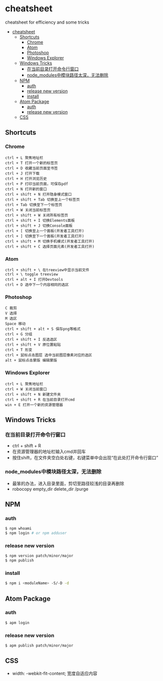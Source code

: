 # cheatsheet
cheatsheet for efficiency and some tricks

<!-- TOC depthFrom:1 depthTo:6 withLinks:1 updateOnSave:1 orderedList:0 -->

- [cheatsheet](#cheatsheet)
	- [Shortcuts](#shortcuts)
		- [Chrome](#chrome)
		- [Atom](#atom)
		- [Photoshop](#photoshop)
		- [Windows Explorer](#windows-explorer)
	- [Windows Tricks](#windows-tricks)
		- [在当前目录打开命令行窗口](#在当前目录打开命令行窗口)
		- [node_modules中模块路径太深，无法删除](#nodemodules中模块路径太深无法删除)
	- [NPM](#npm)
		- [auth](#auth)
		- [release new version](#release-new-version)
		- [install](#install)
	- [Atom Package](#atom-package)
		- [auth](#auth)
		- [release new version](#release-new-version)
	- [CSS](#css)

<!-- /TOC -->

## Shortcuts

### Chrome

```
ctrl + L 聚焦地址栏
ctrl + T 打开一个新的标签页
ctrl + D 收藏当前页面至书签
ctrl + J 打开下载
ctrl + H 打开浏览历史
ctrl + P 打印当前页面，可保存pdf
ctrl + N 打开新的窗口
ctrl + shift + N 打开隐身模式窗口
ctrl + shift + Tab 切换至上一个标签页
ctrl + Tab 切换至下一个标签页
ctrl + W 关闭当前标签页
ctrl + shift + W 关闭所有标签页
ctrl + shift + I 切换Elements面板
ctrl + shift + J 切换Console面板
ctrl + [ 切换至上一个面板(开发者工具打开)
ctrl + ] 切换至下一个面板(开发者工具打开)
ctrl + shift + M 切换手机模式(开发者工具打开)
ctrl + shift + C 选择页面元素(开发者工具打开)
```

### Atom

```
ctrl + shift + \ 在treeview中显示当前文件
ctrl + \ toggle treeview
ctrl + alt + I 打开Devtools
ctrl + D 选中下一个内容相同的选区
```

### Photoshop

```
C 裁剪
V 选择
M 选区
Space 移动
ctrl + shift + alt + S 保存png等格式
ctrl + G 分组
ctrl + shift + I 反选选区
ctrl + shift + V 原位置粘贴
ctrl + T 形变
ctrl + 鼠标点击图层 选中当前图层像素对应的选区
alt + 鼠标点击蒙版 编辑蒙版
```

### Windows Explorer

```
ctrl + L 聚焦地址栏
ctrl + W 关闭当前窗口
ctrl + shift + N 新建文件夹
ctrl + shift + R 在当前目录打开cmd
win + E 打开一个新的资源管理器
```

## Windows Tricks

### 在当前目录打开命令行窗口

- ctrl + shift + R
- 在资源管理器的地址栏输入cmd并回车
- 按住shift，在文件夹空白处右键，右键菜单中会出现“在此处打开命令行窗口”

### node_modules中模块路径太深，无法删除

- 最笨的办法，进入目录里面，剪切至路径较浅的目录再删除
- robocopy empty_dir delete_dir /purge

## NPM

### auth

```bash
$ npm whoami
$ npm login # or npm adduser
```

### release new version

```bash
$ npm version patch/minor/major
$ npm publish
```

### install

```bash
$ npm i <moduleName> -S/-D -d
```

## Atom Package

### auth

```bash
$ apm login
```

### release new version

```bash
$ apm publish patch/minor/major
```

## CSS

- width: -webkit-fit-content; 宽度自适应内容

